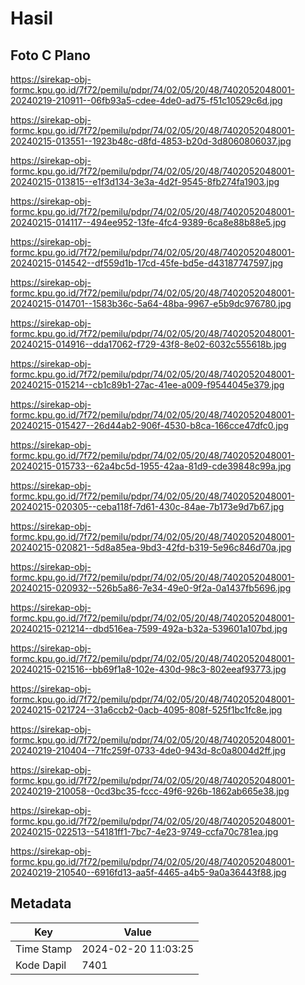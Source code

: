 # Hasil

## Foto C Plano

https://sirekap-obj-formc.kpu.go.id/7f72/pemilu/pdpr/74/02/05/20/48/7402052048001-20240219-210911--06fb93a5-cdee-4de0-ad75-f51c10529c6d.jpg

https://sirekap-obj-formc.kpu.go.id/7f72/pemilu/pdpr/74/02/05/20/48/7402052048001-20240215-013551--1923b48c-d8fd-4853-b20d-3d8060806037.jpg

https://sirekap-obj-formc.kpu.go.id/7f72/pemilu/pdpr/74/02/05/20/48/7402052048001-20240215-013815--e1f3d134-3e3a-4d2f-9545-8fb274fa1903.jpg

https://sirekap-obj-formc.kpu.go.id/7f72/pemilu/pdpr/74/02/05/20/48/7402052048001-20240215-014117--494ee952-13fe-4fc4-9389-6ca8e88b88e5.jpg

https://sirekap-obj-formc.kpu.go.id/7f72/pemilu/pdpr/74/02/05/20/48/7402052048001-20240215-014542--df559d1b-17cd-45fe-bd5e-d43187747597.jpg

https://sirekap-obj-formc.kpu.go.id/7f72/pemilu/pdpr/74/02/05/20/48/7402052048001-20240215-014701--1583b36c-5a64-48ba-9967-e5b9dc976780.jpg

https://sirekap-obj-formc.kpu.go.id/7f72/pemilu/pdpr/74/02/05/20/48/7402052048001-20240215-014916--dda17062-f729-43f8-8e02-6032c555618b.jpg

https://sirekap-obj-formc.kpu.go.id/7f72/pemilu/pdpr/74/02/05/20/48/7402052048001-20240215-015214--cb1c89b1-27ac-41ee-a009-f9544045e379.jpg

https://sirekap-obj-formc.kpu.go.id/7f72/pemilu/pdpr/74/02/05/20/48/7402052048001-20240215-015427--26d44ab2-906f-4530-b8ca-166cce47dfc0.jpg

https://sirekap-obj-formc.kpu.go.id/7f72/pemilu/pdpr/74/02/05/20/48/7402052048001-20240215-015733--62a4bc5d-1955-42aa-81d9-cde39848c99a.jpg

https://sirekap-obj-formc.kpu.go.id/7f72/pemilu/pdpr/74/02/05/20/48/7402052048001-20240215-020305--ceba118f-7d61-430c-84ae-7b173e9d7b67.jpg

https://sirekap-obj-formc.kpu.go.id/7f72/pemilu/pdpr/74/02/05/20/48/7402052048001-20240215-020821--5d8a85ea-9bd3-42fd-b319-5e96c846d70a.jpg

https://sirekap-obj-formc.kpu.go.id/7f72/pemilu/pdpr/74/02/05/20/48/7402052048001-20240215-020932--526b5a86-7e34-49e0-9f2a-0a1437fb5696.jpg

https://sirekap-obj-formc.kpu.go.id/7f72/pemilu/pdpr/74/02/05/20/48/7402052048001-20240215-021214--dbd516ea-7599-492a-b32a-539601a107bd.jpg

https://sirekap-obj-formc.kpu.go.id/7f72/pemilu/pdpr/74/02/05/20/48/7402052048001-20240215-021516--bb69f1a8-102e-430d-98c3-802eeaf93773.jpg

https://sirekap-obj-formc.kpu.go.id/7f72/pemilu/pdpr/74/02/05/20/48/7402052048001-20240215-021724--31a6ccb2-0acb-4095-808f-525f1bc1fc8e.jpg

https://sirekap-obj-formc.kpu.go.id/7f72/pemilu/pdpr/74/02/05/20/48/7402052048001-20240219-210404--71fc259f-0733-4de0-943d-8c0a8004d2ff.jpg

https://sirekap-obj-formc.kpu.go.id/7f72/pemilu/pdpr/74/02/05/20/48/7402052048001-20240219-210058--0cd3bc35-fccc-49f6-926b-1862ab665e38.jpg

https://sirekap-obj-formc.kpu.go.id/7f72/pemilu/pdpr/74/02/05/20/48/7402052048001-20240215-022513--54181ff1-7bc7-4e23-9749-ccfa70c781ea.jpg

https://sirekap-obj-formc.kpu.go.id/7f72/pemilu/pdpr/74/02/05/20/48/7402052048001-20240219-210540--6916fd13-aa5f-4465-a4b5-9a0a36443f88.jpg


## Metadata

| Key        | Value               |
| ---------- | ------------------- |
| Time Stamp | 2024-02-20 11:03:25 |
| Kode Dapil | 7401                |



